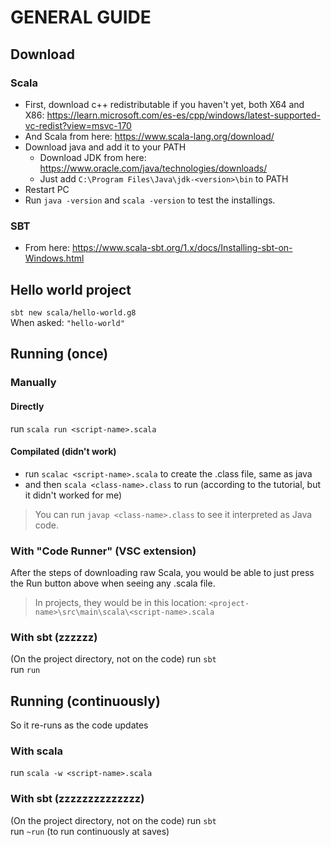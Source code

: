 # GENERAL GUIDE

## Download

### Scala

- First, download c++ redistributable if you haven't yet, both X64 and X86: <https://learn.microsoft.com/es-es/cpp/windows/latest-supported-vc-redist?view=msvc-170>
- And Scala from here: <https://www.scala-lang.org/download/>
- Download java and add it to your PATH
  - Download JDK from here: <https://www.oracle.com/java/technologies/downloads/>
  - Just add `C:\Program Files\Java\jdk-<version>\bin` to PATH
- Restart PC
- Run `java -version` and `scala -version` to test the installings.

### SBT

- From here: <https://www.scala-sbt.org/1.x/docs/Installing-sbt-on-Windows.html>

## Hello world project

`sbt new scala/hello-world.g8`  
When asked: `"hello-world"`

## Running (once)

### Manually

#### Directly

run `scala run <script-name>.scala`

#### Compilated (didn't work)

- run `scalac <script-name>.scala` to create the .class file, same as java
- and then `scala <class-name>.class` to run (according to the tutorial, but it didn't worked for me)

> You can run `javap <class-name>.class` to see it interpreted as Java code.

### With "Code Runner" (VSC extension)

After the steps of downloading raw Scala, you would be able to just press the Run button above when seeing any .scala file.

> In projects, they would be in this location: `<project-name>\src\main\scala\<script-name>.scala`

### With sbt (zzzzzz)

(On the project directory, not on the code)
run `sbt`  
run `run`

## Running (continuously)

So it re-runs as the code updates

### With scala

run `scala -w <script-name>.scala`

### With sbt (zzzzzzzzzzzzzz)

(On the project directory, not on the code)
run `sbt`  
run `~run` (to run continuously at saves)
